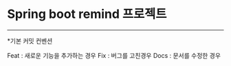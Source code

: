 # Spring boot remind 프로젝트
 
<hr/>
*기본 커밋 컨벤션  


Feat : 새로운 기능을 추가하는 경우
Fix : 버그를 고친경우
Docs : 문서를 수정한 경우

